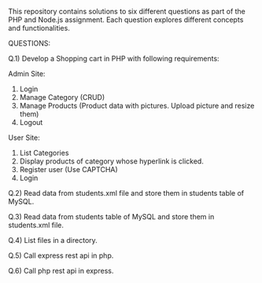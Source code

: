 This repository contains solutions to six different questions as part of the PHP and Node.js assignment. Each question explores different concepts and functionalities. 

QUESTIONS:

Q.1) Develop a Shopping cart in PHP with following requirements:

Admin Site:
1) Login
2) Manage Category (CRUD)
3) Manage Products (Product data with pictures. Upload picture and resize them)
4) Logout
   
User Site:
1) List Categories
2) Display products of category whose hyperlink is clicked.
3) Register user (Use CAPTCHA)
4) Login


Q.2) Read data from students.xml file and store them in students table of MySQL.

Q.3) Read data from students table of MySQL and store them in students.xml file.

Q.4) List files in a directory.

Q.5) Call express rest api in php.

Q.6) Call php rest api in express.

